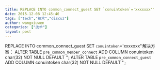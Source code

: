 ```yaml
---
title: REPLACE INTO common_connect_guest SET `conuintoken`='xxxxxxx''
date: 2015-12-08 12:45:40
tags: ["tech","技术","discuz"]
author: wangxiuwen
categories: ["技术"]
layout: post
---
```




REPLACE INTO common_connect_guest SET `conuintoken`='xxxxxxx''解决方案：
ALTER TABLE  `pre_common_member_connect` ADD COLUMN conuintoken char(32) NOT NULL DEFAULT '';
ALTER TABLE  `pre_common_connect_guest` ADD COLUMN conuintoken char(32) NOT NULL DEFAULT '';

